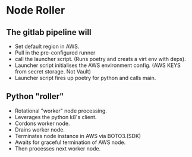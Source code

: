 # Node Roller

## The gitlab pipeline will 

* Set default region in AWS.
* Pull in the pre-configured runner
* call the launcher script. (Runs poetry and creats a virt env with deps).
* Launcher script initialises the AWS environment config. (AWS KEYS from secret storage. Not Vault)
* Launcher script fires up poetry for python and calls main.

## Python "roller"

* Rotational "worker" node processing.
* Leverages the python k8's client.
* Cordons worker node.
* Drains worker node.
* Terminates node instance in AWS via BOTO3.(SDK)
* Awaits for graceful termination of AWS node.
* Then processes next worker node.








